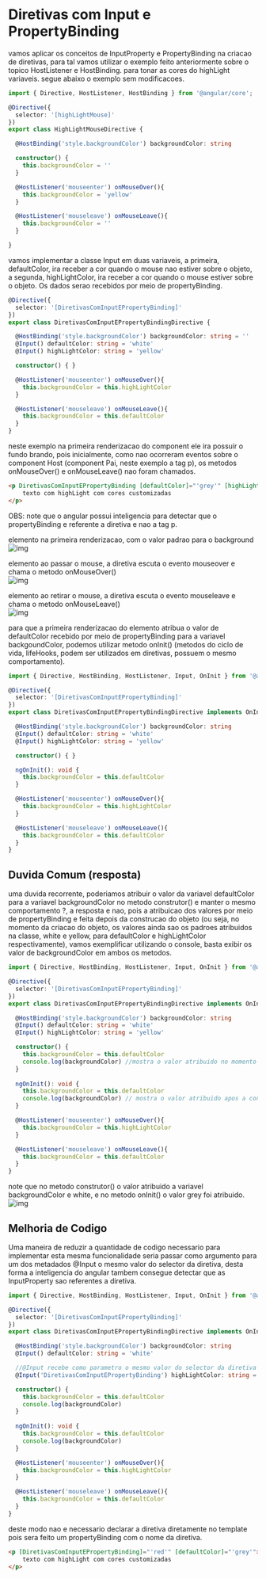 # Diretivas com Input e PropertyBinding

vamos aplicar os conceitos de InputProperty e PropertyBinding na criacao de diretivas, para tal vamos utilizar o exemplo feito anteriormente sobre o topico HostListener e HostBinding. para tonar as cores do highLight variaveis. segue abaixo o exemplo sem modificacoes.

```typescript
import { Directive, HostListener, HostBinding } from '@angular/core';

@Directive({
  selector: '[highLightMouse]'
})
export class HighLightMouseDirective {

  @HostBinding('style.backgroundColor') backgroundColor: string

  constructor() { 
    this.backgroundColor = ''
  }

  @HostListener('mouseenter') onMouseOver(){
    this.backgroundColor = 'yellow'
  }

  @HostListener('mouseleave') onMouseLeave(){
    this.backgroundColor = ''
  }

}
```

vamos implementar a classe Input em duas variaveis, a primeira, defaultColor, ira receber a cor quando o mouse nao estiver sobre o objeto, a segunda, highLightColor, ira receber a cor quando o mouse estiver sobre o objeto. Os dados serao recebidos por meio de propertyBinding.

```typescript
@Directive({
  selector: '[DiretivasComInputEPropertyBinding]'
})
export class DiretivasComInputEPropertyBindingDirective {

  @HostBinding('style.backgroundColor') backgroundColor: string = ''
  @Input() defaultColor: string = 'white'
  @Input() highLightColor: string = 'yellow'

  constructor() { }

  @HostListener('mouseenter') onMouseOver(){
    this.backgroundColor = this.highLightColor
  }

  @HostListener('mouseleave') onMouseLeave(){
    this.backgroundColor = this.defaultColor
  }
}
```
neste exemplo na primeira renderizacao do component ele ira possuir o fundo brando, pois inicialmente, como nao ocorreram eventos sobre o component Host (component Pai, neste exemplo a tag p), os metodos onMouseOver() e onMouseLeave() nao foram chamados.

```HTML
<p DiretivasComInputEPropertyBinding [defaultColor]="'grey'" [highLightColor]="'red'">
    texto com highLight com cores customizadas
</p>
```
OBS: note que o angular possui inteligencia para detectar que o propertyBinding e referente a diretiva e nao a tag p.

elemento na primeira renderizacao, com o valor padrao para o background<br>
![img](img/hostListener-sem-highLight.png)

elemento ao passar o mouse, a diretiva escuta o evento mouseover e chama o metodo onMouseOver()<br>
![img](img/diretivas-com-inputProperty-e-PropertyBinding-com-highLitght.png)

elemento ao retirar o mouse, a diretiva escuta o evento mouseleave e chama o metodo onMouseLeave()<br>
![img](img/diretivas-com-inputProperty-e-PropertyBinding-sem-highLitght.png)

para que a primeira renderizacao do elemento atribua o valor de defaultColor recebido por meio de propertyBinding para a variavel backgoundColor, podemos utilizar metodo onInit() (metodos do ciclo de vida, lifeHooks, podem ser utilizados em diretivas, possuem o mesmo comportamento).

```typescript
import { Directive, HostBinding, HostListener, Input, OnInit } from '@angular/core';

@Directive({
  selector: '[DiretivasComInputEPropertyBinding]'
})
export class DiretivasComInputEPropertyBindingDirective implements OnInit  {

  @HostBinding('style.backgroundColor') backgroundColor: string 
  @Input() defaultColor: string = 'white'
  @Input() highLightColor: string = 'yellow'

  constructor() { }

  ngOnInit(): void {
    this.backgroundColor = this.defaultColor
  }

  @HostListener('mouseenter') onMouseOver(){
    this.backgroundColor = this.highLightColor
  }

  @HostListener('mouseleave') onMouseLeave(){
    this.backgroundColor = this.defaultColor
  }
}
```
## Duvida Comum (resposta)
uma duvida recorrente, poderiamos atribuir o valor da variavel defaultColor para a variavel backgroundColor no metodo construtor() e manter o mesmo comportamento ?, a resposta e nao, pois a atribuicao dos valores por meio de propertyBinding e feita depois da construcao do objeto (ou seja, no momento da criacao do objeto, os valores ainda sao os padroes atribuidos na classe, white e yellow, para defaultColor e highLightColor respectivamente), vamos exemplificar utilizando o console, basta exibir os valor de backgroundColor em ambos os metodos.

```typescript
import { Directive, HostBinding, HostListener, Input, OnInit } from '@angular/core';

@Directive({
  selector: '[DiretivasComInputEPropertyBinding]'
})
export class DiretivasComInputEPropertyBindingDirective implements OnInit  {

  @HostBinding('style.backgroundColor') backgroundColor: string 
  @Input() defaultColor: string = 'white'
  @Input() highLightColor: string = 'yellow'

  constructor() { 
    this.backgroundColor = this.defaultColor
    console.log(backgroundColor) //mostra o valor atribuido no momento da construcao
  }
  
  ngOnInit(): void {
    this.backgroundColor = this.defaultColor
    console.log(backgroundColor) // mostra o valor atribuido apos a construcao
  }

  @HostListener('mouseenter') onMouseOver(){
    this.backgroundColor = this.highLightColor
  }

  @HostListener('mouseleave') onMouseLeave(){
    this.backgroundColor = this.defaultColor
  }
}
```
note que no metodo construtor() o valor atribuido a variavel backgroundColor e white, e no metodo onInit() o valor grey foi atribuido.<br>
![img](img/defaultColor-console-log.png)

## Melhoria de Codigo
Uma maneira de reduzir a quantidade de codigo necessario para implementar esta mesma funcionalidade seria passar como argumento para um dos metadados @Input o mesmo valor do selector da diretiva, desta forma a inteligencia do angular tambem consegue detectar que as InputProperty sao referentes a diretiva.

```typescript
import { Directive, HostBinding, HostListener, Input, OnInit } from '@angular/core';

@Directive({
  selector: '[DiretivasComInputEPropertyBinding]'
})
export class DiretivasComInputEPropertyBindingDirective implements OnInit  {

  @HostBinding('style.backgroundColor') backgroundColor: string 
  @Input() defaultColor: string = 'white'

  //@Input recebe como parametro o mesmo valor do selector da diretiva
  @Input('DiretivasComInputEPropertyBinding') highLightColor: string = 'yellow'

  constructor() { 
    this.backgroundColor = this.defaultColor
    console.log(backgroundColor)
  }
  
  ngOnInit(): void {
    this.backgroundColor = this.defaultColor
    console.log(backgroundColor)
  }

  @HostListener('mouseenter') onMouseOver(){
    this.backgroundColor = this.highLightColor
  }

  @HostListener('mouseleave') onMouseLeave(){
    this.backgroundColor = this.defaultColor
  }
}
```
deste modo nao e necessario declarar a diretiva diretamente no template pois sera feito um propertyBinding com o nome da diretiva.

```HTML
<p [DiretivasComInputEPropertyBinding]="'red'" [defaultColor]="'grey'">
    texto com highLight com cores customizadas
</p>
```
